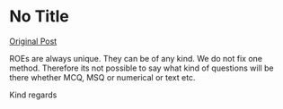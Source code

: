 # No Title

[Original Post](https://discourse.onlinedegree.iitm.ac.in/t/168142/5)

<p>ROEs are always unique. They can be of any kind. We do not fix one method. Therefore its not possible to say what kind of questions will be there whether MCQ, MSQ or numerical or text etc.</p>
<p>Kind regards</p>